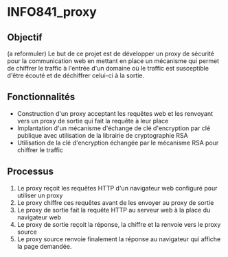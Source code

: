 # INFO841_proxy


## Objectif
 
(a reformuler)
Le but de ce projet est de développer un proxy de sécurité pour la communication web en mettant en place un mécanisme qui permet de chiffrer le traffic à l'entrée d'un domaine où le traffic est susceptible d'être écouté et de déchiffrer celui-ci à la sortie.

## Fonctionnalités

- Construction d'un proxy acceptant les requêtes web et les renvoyant vers un proxy de sortie qui fait la requête à leur place
- Implantation d'un mécanisme d'échange de clé d'encryption par clé publique avec utilisation de la librairie de cryptographie RSA
- Utilisation de la clé d'encryption échangée par le mécanisme RSA pour chiffrer le traffic

## Processus

1. Le proxy reçoit les requêtes HTTP d'un navigateur web configuré pour utiliser un proxy
2. Le proxy chiffre ces requêtes avant de les envoyer au proxy de sortie
3. Le proxy de sortie fait la requête HTTP au serveur web à la place du navigateur web
4. Le proxy de sortie reçoit la réponse, la chiffre et la renvoie vers le proxy source
5. Le proxy source renvoie finalement la réponse au navigateur qui affiche la page demandée.
